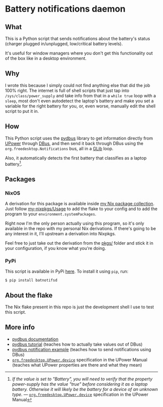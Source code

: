 <!-- vim: set fenc=utf-8 ts=2 sw=0 sts=0 sr et si tw=0 fdm=marker fmr={{{,}}}: -->
# Battery notifications daemon

<!-- {{{ What -->
## What
This is a Python script that sends notifications about the battery's status
(charger plugged in/unplugged, low/critical battery levels).

It's useful for window managers where you don't get this functionality out of
the box like in a desktop environment.
<!-- }}} -->

<!-- {{{ Why -->
## Why
I wrote this because I simply could not find anything else that did the job 100%
right. The internet is full of shell scripts that just tap into
`/sys/class/power_supply` and take info from that in a `while true` loop with a
`sleep`, most don't even autodetect the laptop's battery and make you set a
variable for the right battery for you, or, even worse, manually edit the shell
script to put it in.
<!-- }}} -->

<!-- {{{ How -->
## How
This Python script uses the [pydbus](https://github.com/LEW21/pydbus) library to
get information directly from [UPower](https://upower.freedesktop.org/) through
[DBus](https://dbus.freedesktop.org/), and then send it back through DBus using
the `org.freedesktop.Notifications` bus, all in a
[GLib](https://pygobject.gnome.org/) loop.

Also, it automatically detects the first battery that
classifies as a laptop battery[^1].
<!-- }}} -->

<!-- {{{ Packages -->
## Packages
<!-- {{{ Packages -->
### NixOS
A derivation for this package is available inside
[my Nix package collection](https://github.com/Andy3153/my-nixpkgs/).
Just follow
[my-nixpkgs/Usage](https://github.com/Andy3153/my-nixpkgs/?tab=readme-ov-file#usage)
to add the flake to your config and to add the program to your
`environment.systemPackages`.

Right now I'm the only person actually using this program, so it's only
available in the repo with my personal Nix derivations. If there's going to be
any interest in it, I'll upstream a derivation into Nixpkgs.

Feel free to just take out the derivation from the
[pkgs/](https://github.com/Andy3153/my-nixpkgs/tree/master/pkgs) folder and
stick it in your configuration, if you know what you're doing.
<!-- }}} -->

<!-- {{{ PyPi -->
### PyPi
This script is available in PyPi [here](https://pypi.org/project/batnotifsd/).
To install it using `pip`, run:
```console
$ pip install batnotifsd
```
<!-- }}} -->
<!-- }}} -->

<!-- {{{ About the flake -->
## About the flake
The Nix flake present in this repo is just the development shell I use to test
this script.
<!-- }}} -->

<!-- {{{ More info -->
## More info
- [pydbus documentation](https://pydbus.readthedocs.io/)
- [pydbus tutorial](https://pydbus.readthedocs.io/en/latest/legacydocs/tutorial.html)
(teaches how to actually take values out of DBus)
- [pydbus notification example](https://pydbus.readthedocs.io/en/latest/legacydocs/shortexamples.html?highlight=notifi#send-a-desktop-notification)
(teaches how to send notifications using DBus)
- [`org.freedesktop.UPower.device`](https://upower.freedesktop.org/docs/Device.html)
specification in the UPower Manual (teaches what UPower properties are there and
what they mean)
<!-- }}} -->

<!-- {{{ Footnotes -->
[^1]: *If the value is set to "Battery", you will need to verify that the
property power-supply has the value "true" before considering it as a laptop
battery. Otherwise it will likely be the battery for a device of an unknown
type.* —
[`org.freedesktop.UPower.device`](https://upower.freedesktop.org/docs/Device.html)
specification in the UPower Manual
<!-- }}} -->
